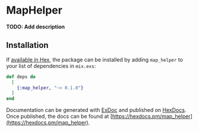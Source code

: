 # MapHelper

**TODO: Add description**

## Installation

If [available in Hex](https://hex.pm/docs/publish), the package can be installed
by adding `map_helper` to your list of dependencies in `mix.exs`:

```elixir
def deps do
  [
    {:map_helper, "~> 0.1.0"}
  ]
end
```

Documentation can be generated with [ExDoc](https://github.com/elixir-lang/ex_doc)
and published on [HexDocs](https://hexdocs.pm). Once published, the docs can
be found at [https://hexdocs.pm/map_helper](https://hexdocs.pm/map_helper).

